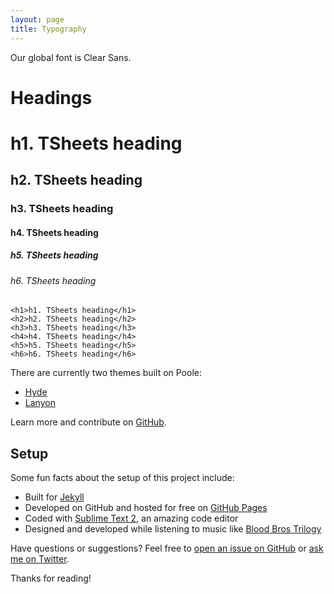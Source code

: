 ```yaml
---
layout: page
title: Typography
---
```


Our global font is Clear Sans.

# Headings

<h1>h1. TSheets heading</h1>
<h2>h2. TSheets heading</h2>
<h3>h3. TSheets heading</h3>
<h4>h4. TSheets heading</h4>
<h5>h5. TSheets heading</h5>
<h6>h6. TSheets heading</h6>

```
<h1>h1. TSheets heading</h1>
<h2>h2. TSheets heading</h2>
<h3>h3. TSheets heading</h3>
<h4>h4. TSheets heading</h4>
<h5>h5. TSheets heading</h5>
<h6>h6. TSheets heading</h6>
```

There are currently two themes built on Poole:

* [Hyde](http://hyde.getpoole.com)
* [Lanyon](http://lanyon.getpoole.com)

Learn more and contribute on [GitHub](https://github.com/poole).

## Setup

Some fun facts about the setup of this project include:

* Built for [Jekyll](http://jekyllrb.com)
* Developed on GitHub and hosted for free on [GitHub Pages](https://pages.github.com)
* Coded with [Sublime Text 2](http://sublimetext.com), an amazing code editor
* Designed and developed while listening to music like [Blood Bros Trilogy](https://soundcloud.com/maddecent/sets/blood-bros-series)

Have questions or suggestions? Feel free to [open an issue on GitHub](https://github.com/poole/issues/new) or [ask me on Twitter](https://twitter.com/mdo).

Thanks for reading!

